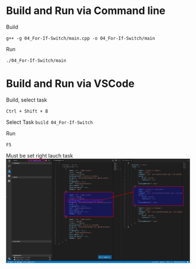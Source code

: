 
# Build and Run via Command line

Build
```Shell
g++ -g 04_For-If-Switch/main.cpp -o 04_For-If-Switch/main
```

Run
```Shell
./04_For-If-Switch/main
```

# Build and Run via VSCode

Build, select task
```Shell
Ctrl + Shift + B
```
Select Task
`build 04_For-If-Switch` 

Run
```Shell
F5
```

Must be set right lauch task
![alt tag](https://raw.githubusercontent.com/lukaskellerstein/CppArduinoSamples/master/images/Selection_027.png)